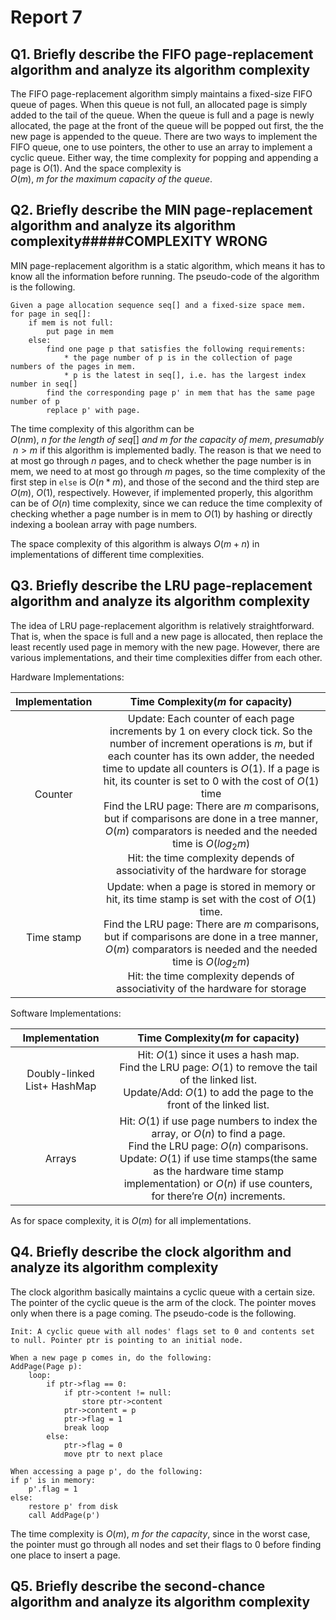 # Report 7

## Q1. Briefly describe the FIFO page-replacement algorithm and analyze its algorithm complexity

The FIFO page-replacement algorithm simply maintains a fixed-size FIFO queue of pages. When this queue is not full, an allocated page is simply added to the tail of the queue. When the queue is full and a page is newly allocated, the page at the front of the queue will be popped out first, the the new page is appended to the queue. There are two ways to implement the FIFO queue, one to use pointers, the other to use an array to implement a cyclic queue. Either way, the time complexity for popping and appending a page is $O(1)$. And the space complexity is $O(m),\ m\ for\ the\ maximum\ capacity\ of\ the\ queue$.

## Q2. Briefly describe the MIN page-replacement algorithm and analyze its algorithm complexity#####COMPLEXITY WRONG

MIN page-replacement algorithm is a static algorithm, which means it has to know all the information before running. The pseudo-code of the algorithm is the following.

```
Given a page allocation sequence seq[] and a fixed-size space mem.
for page in seq[]:
	if mem is not full:
		put page in mem
	else:
		find one page p that satisfies the following requirements:
			* the page number of p is in the collection of page numbers of the pages in mem.
			* p is the latest in seq[], i.e. has the largest index number in seq[]
		find the corresponding page p' in mem that has the same page number of p
		replace p' with page.
```

The time complexity of this algorithm can be $O(nm),\ n\ for\ the\ length\ of\ seq[]\ and\ m\ for\ the\ capacity\ of\ mem,\ presumably\ n>m$ if this algorithm is implemented badly. The reason is that we need to at most go through $n$ pages, and to check whether the page number is in mem, we need to at most go through $m$ pages, so the time complexity of the first step in `else` is $O(n*m)$, and those of the second and the third step are $O(m)$, $O(1)$, respectively. However, if implemented properly, this algorithm can be of $O(n)$ time complexity, since we can reduce the time complexity of checking whether a page number is in mem to $O(1)$ by hashing or directly indexing a boolean array with page numbers. 

The space complexity of this algorithm is always $O(m+n)$ in implementations of different time complexities. 

## Q3. Briefly describe the LRU page-replacement algorithm and analyze its algorithm complexity

The idea of LRU page-replacement algorithm is relatively straightforward. That is, when the space is full and a new page is allocated, then replace the least recently used page in memory with the new page. However, there are various implementations, and their time complexities differ from each other.

Hardware Implementations:

| Implementation |              Time Complexity($m$ for capacity)               |
| :------------: | :----------------------------------------------------------: |
|    Counter     | Update: Each counter of each page increments by 1 on every clock tick. So the number of increment operations is $m$, but if each counter has its own adder, the needed time to update all counters is $O(1)$. If a page is hit, its counter is set to 0 with the cost of $O(1)$ time<br>Find the LRU page: There are $m$ comparisons, but if comparisons are done in a tree manner, $O(m)$ comparators is needed and the needed time is $O(log_2m)$<br>Hit: the time complexity depends of associativity of the hardware for storage |
|   Time stamp   | Update: when a page is stored in memory or hit, its time stamp is set with the cost of $O(1)$ time.<br>Find the LRU page: There are $m$ comparisons, but if comparisons are done in a tree manner, $O(m)$ comparators is needed and the needed time is $O(log_2m)$<br>Hit: the time complexity depends of associativity of the hardware for storage |

Software Implementations:

|       Implementation        |              Time Complexity($m$ for capacity)               |
| :-------------------------: | :----------------------------------------------------------: |
| Doubly-linked List+ HashMap | Hit: $O(1)$ since it uses a hash map.<br>Find the LRU page: $O(1)$ to remove the tail of the linked list.<br>Update/Add: $O(1)$ to add the page to the front of the linked list. |
|           Arrays            | Hit: $O(1)$ if use page numbers to index the array, or $O(n)$ to find a page.<br>Find the LRU page: $O(n)$ comparisons.<br>Update: $O(1)$ if use time stamps(the same as the hardware time stamp implementation) or $O(n)$ if use counters, for there’re $O(n)$ increments. |

As for space complexity, it is $O(m)$ for all implementations.

## Q4. Briefly describe the clock algorithm and analyze its algorithm complexity

The clock algorithm basically maintains a cyclic queue with a certain size. The pointer of the cyclic queue is the arm of the clock. The pointer moves only when there is a page coming. The pseudo-code is the following.

```
Init: A cyclic queue with all nodes' flags set to 0 and contents set to null. Pointer ptr is pointing to an initial node.

When a new page p comes in, do the following:
AddPage(Page p):
    loop:
        if ptr->flag == 0:
            if ptr->content != null:
                store ptr->content
            ptr->content = p
            ptr->flag = 1
            break loop
        else:
            ptr->flag = 0
            move ptr to next place

When accessing a page p', do the following:
if p' is in memory:
	p'.flag = 1
else:
	restore p' from disk
	call AddPage(p')
```

The time complexity is $O(m),\ m\ for\ the\ capacity$, since in the worst case, the pointer must go through all nodes and set their flags to 0 before finding one place to insert a page.

## Q5. Briefly describe the second-chance algorithm and analyze its algorithm complexity


